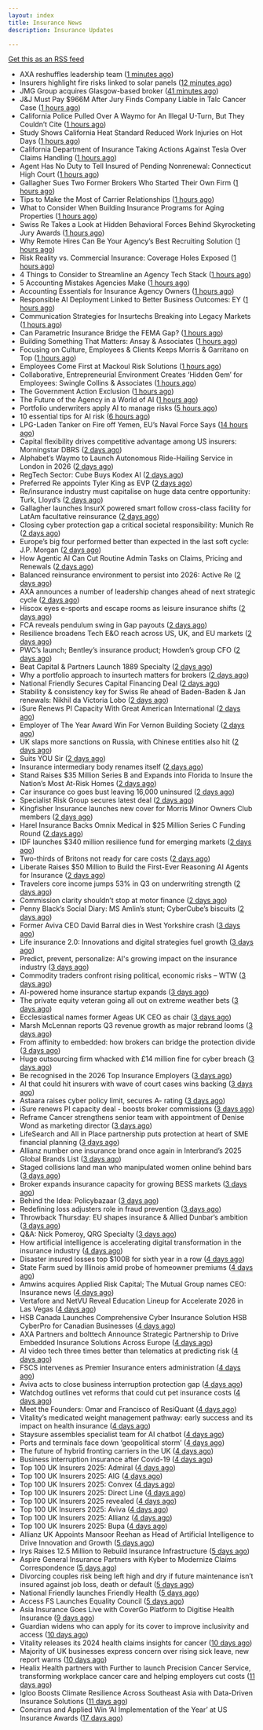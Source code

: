 ```yaml
---
layout: index
title: Insurance News
description: Insurance Updates

---
```


[Get this as an RSS feed](/insurance.rss)

<!-- news_marker starts -->
- AXA reshuffles leadership team ([1 minutes ago](https://www.insurancebusinessmag.com/uk/news/breaking-news/axa-reshuffles-leadership-team-553494.aspx))
- Insurers highlight fire risks linked to solar panels ([12 minutes ago](https://www.insurancebusinessmag.com/uk/news/breaking-news/insurers-highlight-fire-risks-linked-to-solar-panels-553493.aspx))
- JMG Group acquires Glasgow-based broker ([41 minutes ago](https://www.insurancebusinessmag.com/uk/news/mergers-acquisitions/jmg-group-acquires-glasgowbased-broker-553489.aspx))
- J&J Must Pay $966M After Jury Finds Company Liable in Talc Cancer Case ([1 hours ago](https://www.insurancejournal.com/magazines/mag-features/2025/10/20/843985.htm))
- California Police Pulled Over A Waymo for An Illegal U-Turn, But They Couldn’t Cite ([1 hours ago](https://www.insurancejournal.com/magazines/mag-features/2025/10/20/843984.htm))
- Study Shows California Heat Standard Reduced Work Injuries on Hot Days ([1 hours ago](https://www.insurancejournal.com/magazines/mag-features/2025/10/20/843983.htm))
- California Department of Insurance Taking Actions Against Tesla Over Claims Handling ([1 hours ago](https://www.insurancejournal.com/magazines/mag-features/2025/10/20/843982.htm))
- Agent Has No Duty to Tell Insured of Pending Nonrenewal: Connecticut High Court ([1 hours ago](https://www.insurancejournal.com/magazines/mag-features/2025/10/20/843981.htm))
- Gallagher Sues Two Former Brokers Who Started Their Own Firm ([1 hours ago](https://www.insurancejournal.com/magazines/mag-features/2025/10/20/843980.htm))
- Tips to Make the Most of Carrier Relationships ([1 hours ago](https://www.insurancejournal.com/magazines/mag-features/2025/10/20/843979.htm))
- What to Consider When Building Insurance Programs for Aging Properties ([1 hours ago](https://www.insurancejournal.com/magazines/mag-features/2025/10/20/843978.htm))
- Swiss Re Takes a Look at Hidden Behavioral Forces Behind Skyrocketing Jury Awards ([1 hours ago](https://www.insurancejournal.com/magazines/mag-features/2025/10/20/843977.htm))
- Why Remote Hires Can Be Your Agency’s Best Recruiting Solution ([1 hours ago](https://www.insurancejournal.com/magazines/mag-features/2025/10/20/843976.htm))
- Risk Reality vs. Commercial Insurance: Coverage Holes Exposed ([1 hours ago](https://www.insurancejournal.com/magazines/mag-features/2025/10/20/843975.htm))
- 4 Things to Consider to Streamline an Agency Tech Stack ([1 hours ago](https://www.insurancejournal.com/magazines/mag-features/2025/10/20/843974.htm))
- 5 Accounting Mistakes Agencies Make ([1 hours ago](https://www.insurancejournal.com/magazines/mag-features/2025/10/20/843971.htm))
- Accounting Essentials for Insurance Agency Owners ([1 hours ago](https://www.insurancejournal.com/magazines/mag-features/2025/10/20/843970.htm))
- Responsible AI Deployment Linked to Better Business Outcomes: EY ([1 hours ago](https://www.insurancejournal.com/magazines/mag-features/2025/10/20/843969.htm))
- Communication Strategies for Insurtechs Breaking into Legacy Markets ([1 hours ago](https://www.insurancejournal.com/magazines/mag-features/2025/10/20/843968.htm))
- Can Parametric Insurance Bridge the FEMA Gap? ([1 hours ago](https://www.insurancejournal.com/magazines/mag-features/2025/10/20/843967.htm))
- Building Something That Matters: Ansay & Associates ([1 hours ago](https://www.insurancejournal.com/magazines/mag-features/2025/10/20/843965.htm))
- Focusing on Culture, Employees & Clients Keeps Morris & Garritano on Top ([1 hours ago](https://www.insurancejournal.com/magazines/mag-features/2025/10/20/843964.htm))
- Employees Come First at Mackoul Risk Solutions ([1 hours ago](https://www.insurancejournal.com/magazines/mag-features/2025/10/20/843962.htm))
- Collaborative, Entrepreneurial Environment Creates ‘Hidden Gem’ for Employees: Swingle Collins & Associates ([1 hours ago](https://www.insurancejournal.com/magazines/mag-features/2025/10/20/843961.htm))
- The Government Action Exclusion ([1 hours ago](https://www.insurancejournal.com/magazines/mag-features/2025/10/20/843959.htm))
- The Future of the Agency in a World of AI ([1 hours ago](https://www.insurancejournal.com/magazines/mag-features/2025/10/20/843957.htm))
- Portfolio underwriters apply AI to manage risks ([5 hours ago](https://www.dig-in.com/news/portfolio-underwriters-apply-ai-to-manage-risks))
- 10 essential tips for AI risk ([6 hours ago](https://www.dig-in.com/opinion/10-essential-tips-for-ai-risk))
- LPG-Laden Tanker on Fire off Yemen, EU’s Naval Force Says ([14 hours ago](https://www.insurancejournal.com/news/international/2025/10/19/844234.htm))
- Capital flexibility drives competitive advantage among US insurers: Morningstar DBRS ([2 days ago](https://www.reinsurancene.ws/capital-flexibility-drives-competitive-advantage-among-us-insurers-morningstar-dbrs/))
- Alphabet’s Waymo to Launch Autonomous Ride-Hailing Service in London in 2026 ([2 days ago](https://www.insurancejournal.com/news/international/2025/10/17/844200.htm))
- RegTech Sector: Cube Buys Kodex AI ([2 days ago](https://insurance-edge.net/2025/10/17/regtech-sector-cube-buys-kodex-ai/))
- Preferred Re appoints Tyler King as EVP ([2 days ago](https://www.reinsurancene.ws/preferred-re-appoints-tyler-king-as-evp/))
- Re/insurance industry must capitalise on huge data centre opportunity: Turk, Lloyd’s ([2 days ago](https://www.reinsurancene.ws/re-insurance-industry-must-capitalise-on-huge-data-centre-opportunity-turk-lloyds/))
- Gallagher launches InsurX powered smart follow cross-class facility for LatAm facultative reinsurance ([2 days ago](https://www.reinsurancene.ws/gallagher-launches-insurx-powered-smart-follow-cross-class-facility-for-latam-facultative-reinsurance/))
- Closing cyber protection gap a critical societal responsibility: Munich Re ([2 days ago](https://www.reinsurancene.ws/closing-cyber-protection-gap-a-critical-societal-responsibility-munich-re/))
- Europe’s big four performed better than expected in the last soft cycle: J.P. Morgan ([2 days ago](https://www.reinsurancene.ws/europes-big-four-performed-better-than-expected-in-the-last-soft-cycle-j-p-morgan/))
- How Agentic AI Can Cut Routine Admin Tasks on Claims, Pricing and Renewals ([2 days ago](https://insurance-edge.net/2025/10/17/how-agentic-ai-can-cut-routine-admin-tasks-on-claims-pricing-and-renewals/))
- Balanced reinsurance environment to persist into 2026: Active Re ([2 days ago](https://www.reinsurancene.ws/balanced-reinsurance-environment-to-persist-into-2026-active-re/))
- AXA announces a number of leadership changes ahead of next strategic cycle ([2 days ago](https://www.reinsurancene.ws/axa-announces-a-number-of-leadership-changes-ahead-of-next-strategic-cycle/))
- Hiscox eyes e-sports and escape rooms as leisure insurance shifts ([2 days ago](https://www.insurancebusinessmag.com/uk/news/professional-liability/hiscox-eyes-esports-and-escape-rooms-as-leisure-insurance-shifts-553249.aspx))
- FCA reveals pendulum swing in Gap payouts ([2 days ago](https://www.postonline.co.uk/news/7959226/fca-reveals-pendulum-swing-in-gap-payouts))
- Resilience broadens Tech E&O reach across US, UK, and EU markets ([2 days ago](https://www.reinsurancene.ws/resilience-broadens-tech-eo-reach-across-us-uk-and-eu-markets/))
- PWC’s launch; Bentley’s insurance product; Howden’s group CFO ([2 days ago](https://www.postonline.co.uk/news/7959205/pwc%E2%80%99s-launch-bentley%E2%80%99s-insurance-product-howden%E2%80%99s-group-cfo))
- Beat Capital & Partners Launch 1889 Specialty ([2 days ago](https://insurance-edge.net/2025/10/17/beat-capital-partners-launch-1889-specialty/))
- Why a portfolio approach to insurtech matters for brokers ([2 days ago](https://www.insurancebusinessmag.com/uk/news/technology/why-a-portfolio-approach-to-insurtech-matters-for-brokers-553388.aspx))
- National Friendly Secures Capital Financing Deal ([2 days ago](https://insurance-edge.net/2025/10/17/national-friendly-secures-capital-financing-deal/))
- Stability & consistency key for Swiss Re ahead of Baden-Baden & Jan renewals: Nikhil da Victoria Lobo ([2 days ago](https://www.reinsurancene.ws/stability-consistency-key-for-swiss-re-ahead-of-baden-baden-jan-renewals-nikhil-da-victoria-lobo/))
- iSure Renews PI Capacity With Great American International ([2 days ago](https://insurance-edge.net/2025/10/17/isure-renews-pi-capacity-with-great-american-international/))
- Employer of The Year Award Win For Vernon Building Society ([2 days ago](https://insurance-edge.net/2025/10/17/employer-of-the-year-award-win-for-vernon-building-society/))
- UK slaps more sanctions on Russia, with Chinese entities also hit ([2 days ago](https://www.insurancebusinessmag.com/uk/news/marine/uk-slaps-more-sanctions-on-russia-with-chinese-entities-also-hit-553367.aspx))
- Suits YOU Sir ([2 days ago](https://www.insurancebusinessmag.com/uk/news/auto-motor/suits-you-sir-553365.aspx))
- Insurance intermediary body renames itself ([2 days ago](https://www.insurancebusinessmag.com/uk/news/travel/insurance-intermediary-body-renames-itself-553359.aspx))
- Stand Raises $35 Million Series B and Expands into Florida to Insure the Nation’s Most At-Risk Homes ([2 days ago](https://www.insurtechinsights.com/stand-raises-35-million-series-b-and-expands-into-florida-to-insure-the-nations-most-at-risk-homes/))
- Car insurance co goes bust leaving 16,000 uninsured ([2 days ago](https://www.insurancebusinessmag.com/uk/news/auto-motor/car-insurance-co-goes-bust-leaving-16000-uninsured-553357.aspx))
- Specialist Risk Group secures latest deal ([2 days ago](https://www.insurancebusinessmag.com/uk/news/breaking-news/specialist-risk-group-secures-latest-deal-553355.aspx))
- Kingfisher Insurance launches new cover for Morris Minor Owners Club members ([2 days ago](https://www.insurancebusinessmag.com/uk/news/auto-motor/kingfisher-insurance-launches-new-cover-for-morris-minor-owners-club-members-553354.aspx))
- Harel Insurance Backs Omnix Medical in $25 Million Series C Funding Round ([2 days ago](https://www.insurtechinsights.com/harel-insurance-backs-omnix-medical-in-25-million-series-c-funding-round/))
- IDF launches $340 million resilience fund for emerging markets ([2 days ago](https://www.insurancebusinessmag.com/uk/news/breaking-news/idf-launches-340-million-resilience-fund-for-emerging-markets-553353.aspx))
- Two-thirds of Britons not ready for care costs ([2 days ago](https://www.insurancebusinessmag.com/uk/news/breaking-news/twothirds-of-britons-not-ready-for-care-costs-553351.aspx))
- Liberate Raises $50 Million to Build the First-Ever Reasoning AI Agents for Insurance ([2 days ago](https://www.insurtechinsights.com/liberate-raises-50-million-to-build-the-first-ever-reasoning-ai-agents-for-insurance/))
- Travelers core income jumps 53% in Q3 on underwriting strength ([2 days ago](https://www.insurancebusinessmag.com/uk/news/breaking-news/travelers-core-income-jumps-53-in-q3-on-underwriting-strength-553390.aspx))
- Commission clarity shouldn’t stop at motor finance ([2 days ago](https://www.postonline.co.uk/regulation/7959217/commission-clarity-shouldn%E2%80%99t-stop-at-motor-finance))
- Penny Black’s Social Diary: MS Amlin’s stunt; CyberCube’s biscuits ([2 days ago](https://www.postonline.co.uk/people/7959018/penny-black%E2%80%99s-social-diary-ms-amlin%E2%80%99s-stunt-cybercube%E2%80%99s-biscuits))
- Former Aviva CEO David Barral dies in West Yorkshire crash ([3 days ago](https://www.insurancebusinessmag.com/uk/news/breaking-news/former-aviva-ceo-david-barral-dies-in-west-yorkshire-crash-553311.aspx))
- Life insurance 2.0: Innovations and digital strategies fuel growth ([3 days ago](https://www.dig-in.com/opinion/innovations-and-digital-strategies-fuel-growth))
- Predict, prevent, personalize: AI's growing impact on the insurance industry ([3 days ago](https://www.dig-in.com/opinion/ais-growing-impact-on-the-insurance-industry))
- Commodity traders confront rising political, economic risks – WTW ([3 days ago](https://www.insurancebusinessmag.com/uk/news/breaking-news/commodity-traders-confront-rising-political-economic-risks--wtw-553288.aspx))
- AI-powered home insurance startup expands ([3 days ago](https://www.dig-in.com/articles/ai-powered-home-insurance-startup-expands))
- The private equity veteran going all out on extreme weather bets ([3 days ago](https://www.dig-in.com/articles/the-private-equity-veteran-going-all-out-on-extreme-weather-bets))
- Ecclesiastical names former Ageas UK CEO as chair ([3 days ago](https://www.postonline.co.uk/news/7959224/ecclesiastical-names-former-ageas-uk-ceo-as-chair))
- Marsh McLennan reports Q3 revenue growth as major rebrand looms ([3 days ago](https://www.insurancebusinessmag.com/uk/news/breaking-news/marsh-mclennan-reports-q3-revenue-growth-as-major-rebrand-looms-553225.aspx))
- From affinity to embedded: how brokers can bridge the protection divide ([3 days ago](https://www.insurancebusinessmag.com/uk/news/technology/from-affinity-to-embedded-how-brokers-can-bridge-the-protection-divide-553215.aspx))
- Huge outsourcing firm whacked with £14 million fine for cyber breach ([3 days ago](https://www.insurancebusinessmag.com/uk/news/cyber/huge-outsourcing-firm-whacked-with-14-million-fine-for-cyber-breach-553214.aspx))
- Be recognised in the 2026 Top Insurance Employers ([3 days ago](https://www.insurancebusinessmag.com/uk/news/breaking-news/be-recognised-in-the-2026-top-insurance-employers-553213.aspx))
- AI that could hit insurers with wave of court cases wins backing ([3 days ago](https://www.postonline.co.uk/claims/7959206/ai-that-could-hit-insurers-with-wave-of-court-cases-wins-backing))
- Astaara raises cyber policy limit, secures A- rating ([3 days ago](https://www.insurancebusinessmag.com/uk/news/cyber/astaara-raises-cyber-policy-limit-secures-a-rating-553203.aspx))
- iSure renews PI capacity deal - boosts broker commissions ([3 days ago](https://www.insurancebusinessmag.com/uk/news/professional-liability/isure-renews-pi-capacity-deal--boosts-broker-commissions-553201.aspx))
- Reframe Cancer strengthens senior team with appointment of Denise Wond as marketing director ([3 days ago](https://ifamagazine.com/reframe-cancer-strengthens-senior-team-with-appointment-of-denise-wond-as-marketing-director/))
- LifeSearch and All in Place partnership puts protection at heart of SME financial planning ([3 days ago](https://ifamagazine.com/lifesearch-and-all-in-place-partnership-puts-protection-at-heart-of-sme-financial-planning/))
- Allianz number one insurance brand once again in Interbrand’s 2025 Global Brands List ([3 days ago](https://www.insurancebusinessmag.com/uk/news/breaking-news/allianz-number-one-insurance-brand-once-again-in-interbrands-2025-global-brands-list-553189.aspx))
- Staged collisions land man who manipulated women online behind bars ([3 days ago](https://www.insurancebusinessmag.com/uk/news/breaking-news/staged-collisions-land-man-who-manipulated-women-online-behind-bars-553186.aspx))
- Broker expands insurance capacity for growing BESS markets ([3 days ago](https://www.insurancebusinessmag.com/uk/news/breaking-news/broker-expands-insurance-capacity-for-growing-bess-markets-553184.aspx))
- Behind the Idea: Policybazaar ([3 days ago](https://thefintechtimes.com/behind-the-idea-policybazaar/))
- Redefining loss adjusters role in fraud prevention ([3 days ago](https://www.postonline.co.uk/claims/7959117/redefining-loss-adjusters-role-in-fraud-prevention))
- Throwback Thursday: EU shapes insurance & Allied Dunbar’s ambition ([3 days ago](https://www.postonline.co.uk/regulation/7956772/throwback-thursday-eu-shapes-insurance-allied-dunbar%E2%80%99s-ambition))
- Q&A: Nick Pomeroy, QRG Specialty ([3 days ago](https://www.postonline.co.uk/lloyd%E2%80%99slondon/7958289/qa-nick-pomeroy-qrg-specialty))
- How artificial intelligence is accelerating digital transformation in the insurance industry ([4 days ago](https://www.dig-in.com/opinion/ai-is-accelerating-digital-transformation))
- Disaster insured losses top $100B for sixth year in a row ([4 days ago](https://www.dig-in.com/articles/disaster-insured-losses-top-100b-for-sixth-year-in-a-row))
- State Farm sued by Illinois amid probe of homeowner premiums ([4 days ago](https://www.dig-in.com/articles/state-farm-sued-by-illinois-amid-probe-of-homeowner-premiums))
- Amwins acquires Applied Risk Capital; The Mutual Group names CEO: Insurance news ([4 days ago](https://www.dig-in.com/news/amwins-acquires-arc-mutual-group-ceo-insurance))
- Vertafore and NetVU Reveal Education Lineup for Accelerate 2026 in Las Vegas ([4 days ago](https://www.insurtechinsights.com/vertafore-and-netvu-reveal-education-lineup-for-accelerate-2026-in-las-vegas/))
- HSB Canada Launches Comprehensive Cyber Insurance Solution HSB CyberPro for Canadian Businesses ([4 days ago](https://www.insurtechinsights.com/hsb-canada-launches-comprehensive-cyber-insurance-solution-hsb-cyberpro-for-canadian-businesses/))
- AXA Partners and bolttech Announce Strategic Partnership to Drive Embedded Insurance Solutions Across Europe ([4 days ago](https://www.insurtechinsights.com/axa-partners-and-bolttech-announce-strategic-partnership-to-drive-embedded-insurance-solutions-across-europe/))
- AI video tech three times better than telematics at predicting risk ([4 days ago](https://www.postonline.co.uk/technology/7959219/ai-video-tech-three-times-better-than-telematics-at-predicting-risk))
- FSCS intervenes as Premier Insurance enters administration ([4 days ago](https://www.postonline.co.uk/news/7959221/16000-customers-to-be-protected-by-fscs-as-premier-enters-administration))
- Aviva acts to close business interruption protection gap ([4 days ago](https://www.postonline.co.uk/commercial/7959220/aviva-acts-to-close-business-interruption-protection-gap))
- Watchdog outlines vet reforms that could cut pet insurance costs ([4 days ago](https://www.postonline.co.uk/news/7959218/watchdog-outlines-vet-reforms-that-could-cut-pet-insurance-costs))
- Meet the Founders: Omar and Francisco of ResiQuant ([4 days ago](https://www.insurtechinsights.com/meet-the-founders-omar-and-francisco-of-resiquant/))
- Vitality’s medicated weight management pathway: early success and its impact on health insurance ([4 days ago](https://ifamagazine.com/vitalitys-medicated-weight-management-pathway-early-success-and-its-impact-on-health-insurance/))
- Staysure assembles specialist team for AI chatbot ([4 days ago](https://www.postonline.co.uk/technology/7959215/staysure-assembles-specialist-team-for-ai-chatbot))
- Ports and terminals face down ‘geopolitical storm’ ([4 days ago](https://www.postonline.co.uk/lloyd%E2%80%99slondon/7959214/ports-and-terminals-face-down-%E2%80%98geopolitical-storm%E2%80%99))
- The future of hybrid fronting carriers in the UK ([4 days ago](https://www.postonline.co.uk/commercial/7958968/the-future-of-hybrid-fronting-carriers-in-the-uk))
- Business interruption insurance after Covid-19 ([4 days ago](https://www.postonline.co.uk/commercial/7959040/business-interruption-insurance-after-covid-19))
- Top 100 UK Insurers 2025: Admiral ([4 days ago](https://www.postonline.co.uk/personal/7959070/top-100-uk-insurers-2025-admiral))
- Top 100 UK Insurers 2025: AIG ([4 days ago](https://www.postonline.co.uk/commercial/7959073/top-100-uk-insurers-2025-aig))
- Top 100 UK Insurers 2025: Convex ([4 days ago](https://www.postonline.co.uk/commercial/7959032/top-100-uk-insurers-2025-convex))
- Top 100 UK Insurers 2025: Direct Line ([4 days ago](https://www.postonline.co.uk/personal/7959013/top-100-uk-insurers-2025-direct-line))
- Top 100 UK Insurers 2025 revealed ([4 days ago](https://www.postonline.co.uk/personal/7959011/top-100-uk-insurers-2025-revealed))
- Top 100 UK Insurers 2025: Aviva ([4 days ago](https://www.postonline.co.uk/personal/7959012/top-100-uk-insurers-2025-aviva))
- Top 100 UK Insurers 2025: Allianz ([4 days ago](https://www.postonline.co.uk/personal/7959023/top-100-uk-insurers-2025-allianz))
- Top 100 UK Insurers 2025: Bupa ([4 days ago](https://www.postonline.co.uk/personal/7958996/top-100-uk-insurers-2025-bupa))
- Allianz UK Appoints Mansoor Reehan as Head of Artificial Intelligence to Drive Innovation and Growth ([5 days ago](https://www.insurtechinsights.com/allianz-uk-appoints-mansoor-reehan-as-head-of-artificial-intelligence-to-drive-innovation-and-growth/))
- Irys Raises 12.5 Million to Rebuild Insurance Infrastructure ([5 days ago](https://www.insurtechinsights.com/irys-raises-12-5-million-to-rebuild-insurance-infrastructure/))
- Aspire General Insurance Partners with Kyber to Modernize Claims Correspondence ([5 days ago](https://www.insurtechinsights.com/aspire-general-insurance-partners-with-kyber-to-modernize-claims-correspondence/))
- Divorcing couples risk being left high and dry if future maintenance isn’t insured against job loss, death or default ([5 days ago](https://ifamagazine.com/divorcing-couples-risk-being-left-high-and-dry-if-future-maintenance-isnt-insured-against-job-loss-death-or-default/))
- National Friendly launches Friendly Health ([5 days ago](https://ifamagazine.com/national-friendly-launches-friendly-health/))
- Access FS Launches Equality Council ([5 days ago](https://ifamagazine.com/access-fs-launches-equality-council/))
- Asia Insurance Goes Live with CoverGo Platform to Digitise Health Insurance ([9 days ago](https://thefintechtimes.com/asia-insurance-goes-live-with-covergo-platform-to-digitise-health-insurance/))
- Guardian widens who can apply for its cover to improve inclusivity and access ([10 days ago](https://ifamagazine.com/guardian-widens-who-can-apply-for-its-cover-to-improve-inclusivity-and-access/))
- Vitality releases its 2024 health claims insights for cancer ([10 days ago](https://ifamagazine.com/vitality-releases-its-2024-health-claims-insights-for-cancer/))
- Majority of UK businesses express concern over rising sick leave, new report warns ([10 days ago](https://ifamagazine.com/majority-of-uk-businesses-express-concern-over-rising-sick-leave-new-report-warns/))
- Healix Health partners with Further to launch Precision Cancer Service, transforming workplace cancer care and helping employers cut costs ([11 days ago](https://ifamagazine.com/healix-health-partners-with-further-to-launch-precision-cancer-service-transforming-workplace-cancer-care-and-helping-employers-cut-costs/))
- Igloo Boosts Climate Resilience Across Southeast Asia with Data-Driven Insurance Solutions ([11 days ago](https://thefintechtimes.com/igloo-boosts-climate-resilience-across-southeast-asia-with-data-driven-insurance-solutions/))
- Concirrus and Applied Win ‘AI Implementation of the Year’ at US Insurance Awards ([17 days ago](https://thefintechtimes.com/concirrus-ai-cuts-aviation-underwriting-time-from-36-hours-to-minutes-for-applied-aviation/))

<!-- news_marker ends -->